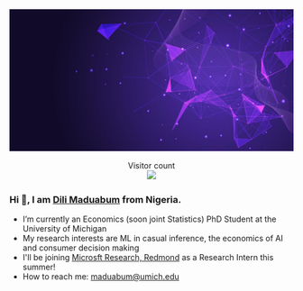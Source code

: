 <img src="https://raw.githubusercontent.com/Datadili/Datadili/master/banner-image.jpg" alt="Banner">

<p align="center"> 
  Visitor count<br>
  <img src="https://profile-counter.glitch.me/dmaduabum/count.svg" />
</p>

### Hi 👋, I am [Dili Maduabum](https://dmaduabum.github.io/) from Nigeria.

- I’m currently an Economics (soon joint Statistics) PhD Student at the University of Michigan
- My research interests are ML in casual inference, the economics of AI and consumer decision making
- I'll be joining [Microsft Research, Redmond](https://www.microsoft.com/en-us/research/lab/microsoft-research-redmond/) as a Research Intern this summer!
- How to reach me: [maduabum@umich.edu](mailto:maduabum@umich.edu)

